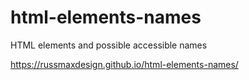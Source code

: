 # html-elements-names
HTML elements and possible accessible names

https://russmaxdesign.github.io/html-elements-names/
